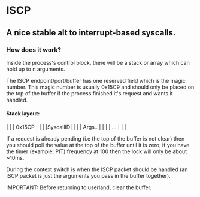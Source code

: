 # ISCP

## A nice stable alt to interrupt-based syscalls.

### How does it work?
Inside the process's control block, there will
be a stack or array which can hold up to n arguments.

The ISCP endpoint/port/buffer has one reserved field which is the magic number.
This magic number is usually 0x15C9 and should only be placed on the top of
the buffer if the process finished it's request and wants it handled.

#### Stack layout:

|         |
| 0x15CP  |
|         |
|SyscallID|
|         |
|  Args.. |
|         |
|   ...   |
|         |

If a request is already pending (i.e the top of the buffer is not clear) then you should poll
the value at the top of the buffer until it is zero, if you have the timer (example: PIT) frequency at 100 then 
the lock will only be about ~10ms.

During the context switch is when the ISCP packet should be handled (an ISCP packet is just the arguments you pass in the buffer together).

IMPORTANT: Before returning to userland, clear the buffer.
